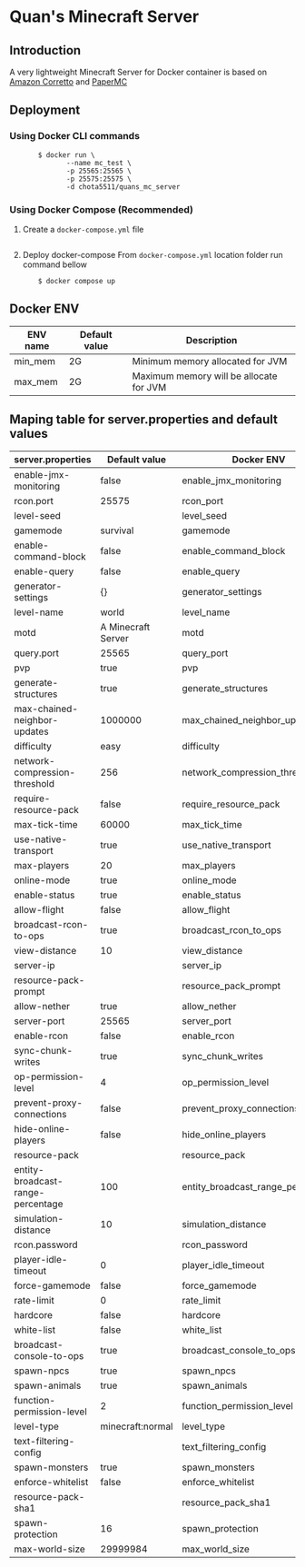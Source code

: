 # Quan's Minecraft Server
## Introduction
A very lightweight Minecraft Server for Docker container is based on [Amazon Corretto](https://hub.docker.com/_/amazoncorretto) and [PaperMC](https://papermc.io)

## Deployment
### Using Docker CLI commands 
```
       $ docker run \
              --name mc_test \
              -p 25565:25565 \
              -p 25575:25575 \
              -d chota5511/quans_mc_server
```

### Using Docker Compose (Recommended)
1. Create a `docker-compose.yml` file
```

```
2. Deploy docker-compose
From `docker-compose.yml` location folder run command bellow
```
       $ docker compose up
```

## Docker ENV
| ENV name | Default value | Description |
|---|---|---|
| min_mem | 2G | Minimum memory allocated for JVM |
| max_mem | 2G | Maximum memory will be allocate for JVM |

## Maping table for server.properties and default values
| server.properties | Default value | Docker ENV |
|---|---|---|
| enable-jmx-monitoring | false | enable_jmx_monitoring |
| rcon.port | 25575 | rcon_port |
| level-seed |  | level_seed |
| gamemode | survival | gamemode |
| enable-command-block | false | enable_command_block |
| enable-query | false | enable_query |
| generator-settings | {} | generator_settings |
| level-name | world | level_name |
| motd | A Minecraft Server | motd |
| query.port | 25565 | query_port |
| pvp | true | pvp |
| generate-structures | true | generate_structures |
| max-chained-neighbor-updates | 1000000 | max_chained_neighbor_updates |
| difficulty | easy | difficulty |
| network-compression-threshold | 256 | network_compression_threshold |
| require-resource-pack | false | require_resource_pack |
| max-tick-time | 60000 | max_tick_time |
| use-native-transport | true | use_native_transport |
| max-players | 20 | max_players |
| online-mode | true | online_mode |
| enable-status | true | enable_status |
| allow-flight | false | allow_flight |
| broadcast-rcon-to-ops | true | broadcast_rcon_to_ops |
| view-distance | 10 | view_distance |
| server-ip |  | server_ip |
| resource-pack-prompt |  | resource_pack_prompt |
| allow-nether | true | allow_nether |
| server-port | 25565 | server_port |
| enable-rcon | false | enable_rcon |
| sync-chunk-writes | true | sync_chunk_writes |
| op-permission-level | 4 | op_permission_level |
| prevent-proxy-connections | false | prevent_proxy_connections |
| hide-online-players | false | hide_online_players |
| resource-pack |  | resource_pack |
| entity-broadcast-range-percentage | 100 | entity_broadcast_range_percentage |
| simulation-distance | 10 | simulation_distance |
| rcon.password |  | rcon_password |
| player-idle-timeout | 0 | player_idle_timeout |
| force-gamemode | false | force_gamemode |
| rate-limit | 0 | rate_limit |
| hardcore | false | hardcore |
| white-list | false | white_list |
| broadcast-console-to-ops | true | broadcast_console_to_ops |
| spawn-npcs | true | spawn_npcs |
| spawn-animals | true | spawn_animals |
| function-permission-level | 2 | function_permission_level |
| level-type | minecraft\:normal | level_type |
| text-filtering-config |  | text_filtering_config |
| spawn-monsters | true | spawn_monsters |
| enforce-whitelist | false | enforce_whitelist |
| resource-pack-sha1 |  | resource_pack_sha1 |
| spawn-protection | 16 | spawn_protection |
| max-world-size | 29999984 | max_world_size |